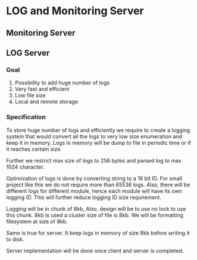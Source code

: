 # LOG and Monitoring Server

## Monitoring Server

## LOG Server

### Goal
1. Possibility to add huge number of logs
2. Very fast and efficient
3. Low file size
4. Local and remote storage

### Specification
To store huge number of logs and efficiently we require to create a logging system that would convert all the logs to very low size enumeration and keep it in memory. Logs in memory will be dump to file in periodic time or if it reaches certain size.

Further we restrict max size of logs to 256 bytes and parsed log to max 1024 character.

Optimization of logs is done by converting string to a 16 bit ID. For small project like this we do not require more than 65536 logs. Also, there will be different logs for different module, hence each module will have its own logging ID. This will further reduce logging ID size requirement.

Logging will be in chunk of 8kb, Also, design will be to use no lock to use this chunk.
8kb is used a cluster size of file is 8kb. We will be formatting filesystem at size of 8kb.

Same is true for server. It keep logs in memory of size 8kb before writing it to disk.

Server implementation will be done once client and server is completed.